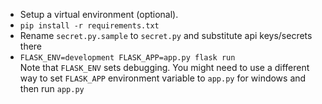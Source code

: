 - Setup a virtual environment (optional).
- `pip install -r requirements.txt`
- Rename `secret.py.sample` to `secret.py` and substitute api keys/secrets there
- `FLASK_ENV=development FLASK_APP=app.py flask run`  
Note that `FLASK_ENV` sets debugging. You might need to use a different way to set `FLASK_APP` environment variable to `app.py` for windows and then run `app.py`

